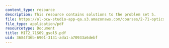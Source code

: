 ```yaml
---
content_type: resource
description: This resource contains solutions to the problem set 5.
file: https://ol-ocw-studio-app-qa.s3.amazonaws.com/courses/2-71-optics-spring-2009/3684f36b69013131ada1a70933a6debf_MIT2_71S09_gsol5.pdf
file_type: application/pdf
resourcetype: Document
title: MIT2_71S09_gsol5.pdf
uid: 3684f36b-6901-3131-ada1-a70933a6debf
---
```

